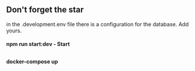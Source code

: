 ## Don't forget the star

in the .development.env file there is a configuration for the database. Add yours.

#### npm run start:dev - Start

##

#### docker-compose up 
